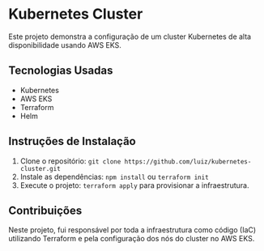 # Kubernetes Cluster
Este projeto demonstra a configuração de um cluster Kubernetes de alta disponibilidade usando AWS EKS.

## Tecnologias Usadas
- Kubernetes
- AWS EKS
- Terraform
- Helm

## Instruções de Instalação
1. Clone o repositório: `git clone https://github.com/luiz/kubernetes-cluster.git`
2. Instale as dependências: `npm install` ou `terraform init`
3. Execute o projeto: `terraform apply` para provisionar a infraestrutura.

## Contribuições
Neste projeto, fui responsável por toda a infraestrutura como código (IaC) utilizando Terraform e pela configuração dos nós do cluster no AWS EKS.
